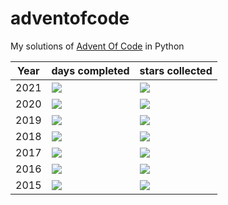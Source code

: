 # adventofcode
My solutions of [Advent Of Code](https://adventofcode.com/) in Python

| Year | days completed | stars collected   |
|---|---|---|
| 2021 | ![](https://img.shields.io/badge/days%20completed-0-red&year=2021) | ![](https://img.shields.io/badge/stars%20⭐-0-yellow&year=2021) |
| 2020 | ![](https://img.shields.io/badge/days%20completed-0-red&year=2020) | ![](https://img.shields.io/badge/stars%20⭐-0-yellow&year=2020) |
| 2019 | ![](https://img.shields.io/badge/days%20completed-0-red&year=2019) | ![](https://img.shields.io/badge/stars%20⭐-0-yellow&year=2019) |
| 2018 | ![](https://img.shields.io/badge/days%20completed-0-red&year=2018) | ![](https://img.shields.io/badge/stars%20⭐-0-yellow&year=2018) |
| 2017 | ![](https://img.shields.io/badge/days%20completed-0-red&year=2017) | ![](https://img.shields.io/badge/stars%20⭐-0-yellow&year=2017) |
| 2016 | ![](https://img.shields.io/badge/days%20completed-0-red&year=2016) | ![](https://img.shields.io/badge/stars%20⭐-0-yellow&year=2016) |
| 2015 | ![](https://img.shields.io/badge/days%20completed-0-red&year=2015) | ![](https://img.shields.io/badge/stars%20⭐-0-yellow&year=2015) |
